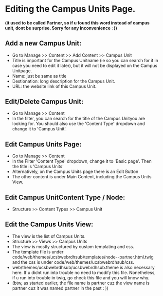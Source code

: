 # Editing the Campus Units Page.
#### (it used to be called Partner, so if u found this word instead of campus unit, dont be surprise. Sorry for any inconvenience : ))

## Add a new Campus Unit:
- Go to Manage >> Content >> Add Content >> Campus Unit
- Title is important for the Campus Unitname (ie so you can search for it in case you need to edit it later), but it will not be displayed on the Campus Unitpage.
- Name: just be same as title
- Destionation: long description for the Campus Unit.  
- URL: the website link of this Campus Unit.
  
## Edit/Delete Campus Unit:
- Go to Manage >> Content
- In the filter, you can search for the title of the Campus Unityou are looking for.  You should also use the 'Content Type' dropdown and change it to 'Campus Unit'.  

## Edit Campus Units Page:  
- Go to Manage >> Content
- In the Filter 'Content Type' dropdown, change it to 'Basic page'.  Then the title is 'Campus Units'  
- Alternatively, on the Campus Units page there is an Edit Button
- The other content is under Main Content, including the Campus Units View.


## Edit Campus UnitContent Type / Node:
- Structure >> Content Types >> Campus Unit

## Edit the Campus Units View:
- The view is the list of Campus Units.
- Structure >> Views >> Campus Units
- The view is mostly structured by custom templating and css.
- The template file is under code/web/themes/ucsbwebrdhsub/templates/node--partner.html.twig and the css is under code/web/themes/ucsbwebrdhsub/css.
- web/themes/ucsbwebrdhsub/ucsbwebrdhsub.theme is also necessary here. If u didnt run into trouble no need to modify this file. Nonetheless, if u run into trouble in twig, go check this file and you will know why. 
- (btw, as started earlier, the file name is partner cuz the view name is partner cuz it was named partner in the past : ))

